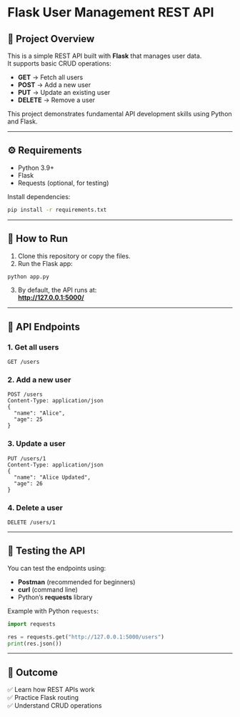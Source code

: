 # Flask User Management REST API

## 📌 Project Overview
This is a simple REST API built with **Flask** that manages user data.  
It supports basic CRUD operations:  
- **GET** → Fetch all users  
- **POST** → Add a new user  
- **PUT** → Update an existing user  
- **DELETE** → Remove a user  

This project demonstrates fundamental API development skills using Python and Flask.

---

## ⚙️ Requirements
- Python 3.9+  
- Flask  
- Requests (optional, for testing)

Install dependencies:

```bash
pip install -r requirements.txt
```

---

## 🚀 How to Run
1. Clone this repository or copy the files.  
2. Run the Flask app:

```bash
python app.py
```

3. By default, the API runs at:  
   **http://127.0.0.1:5000/**

---

## 📡 API Endpoints

### 1. Get all users
```http
GET /users
```

### 2. Add a new user
```http
POST /users
Content-Type: application/json
{
  "name": "Alice",
  "age": 25
}
```

### 3. Update a user
```http
PUT /users/1
Content-Type: application/json
{
  "name": "Alice Updated",
  "age": 26
}
```

### 4. Delete a user
```http
DELETE /users/1
```

---

## 🧪 Testing the API
You can test the endpoints using:  
- **Postman** (recommended for beginners)  
- **curl** (command line)  
- Python’s **requests** library  

Example with Python `requests`:
```python
import requests

res = requests.get("http://127.0.0.1:5000/users")
print(res.json())
```

---

## 🎯 Outcome
✅ Learn how REST APIs work  
✅ Practice Flask routing  
✅ Understand CRUD operations  
